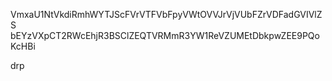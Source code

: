 VmxaU1NtVkdiRmhWYTJScFVrVTFVbFpyVWtOVVJrVjVUbFZrVDFadGVIVlZS
bEYzVXpCT2RWcEhjR3BSClZEQTVRMmR3YW1ReVZUMEtDbkpwZEE9PQoKcHBi

drp